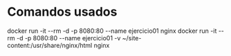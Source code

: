 # Comandos usados
docker run -it --rm -d -p 8080:80 --name ejercicio01 nginx
docker run -it --rm -d -p 8080:80 --name ejercicio01 -v ~/site-content:/usr/share/nginx/html nginx
